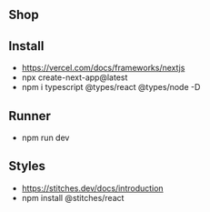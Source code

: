 ## Shop 


## Install
- https://vercel.com/docs/frameworks/nextjs
- npx create-next-app@latest
- npm i typescript @types/react @types/node -D

## Runner
- npm run dev

## Styles
- https://stitches.dev/docs/introduction
-  npm install @stitches/react